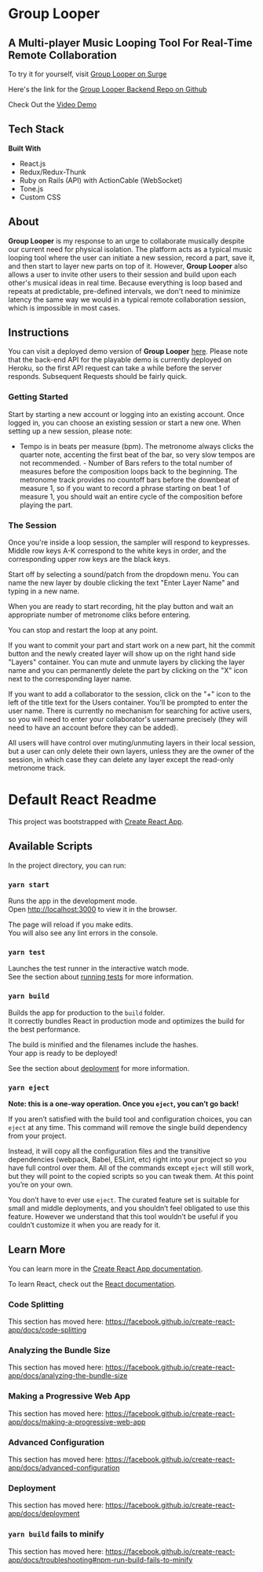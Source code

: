 # Group Looper
## A Multi-player Music Looping Tool For Real-Time Remote Collaboration

To try it for yourself, visit [Group Looper on Surge](https://erratic-pest.surge.sh)

Here's the link for the [Group Looper Backend Repo on Github](https://github.com/edensongjbs/group-looper-backend)

Check Out the [Video Demo](https://www.youtube.com/watch?v=v2WPS7YCb0U&list=PLjQ6pMJBYCggIXv9A20GPGB2SEx_aymRO&index=1)

## Tech Stack

**Built With**
- React.js
- Redux/Redux-Thunk
- Ruby on Rails (API) with ActionCable (WebSocket)
- Tone.js
- Custom CSS

## About

**Group Looper** is my response to an urge to collaborate musically despite our current need for physical isolation. The platform acts as a typical music looping tool where the user can initiate a new session, record a part, save it, and then start to layer new parts on top of it.  However, **Group Looper** also allows a user to invite other users to their session and build upon each other's musical ideas in real time.  Because everything is loop based and repeats at predictable, pre-defined intervals, we don't need to minimize latency the same way we would in a typical remote collaboration session, which is impossible in most cases.

## Instructions

You can visit a deployed demo version of **Group Looper** [here](https://erratic-pest.surge.sh).  Please note that the back-end API for the playable demo is currently deployed on Heroku, so the first API request can take a while before the server responds.  Subsequent Requests should be fairly quick.

### Getting Started

Start by starting a new account or logging into an existing account.  Once logged in, you can choose an existing session or start a new one.  When setting up a new session, please note: 
- Tempo is in beats per measure (bpm).  The metronome always clicks the quarter note, accenting the first beat of the bar, so very slow tempos are not recommended.  - Number of Bars refers to the total number of measures before the composition loops back to the beginning.  The metronome track provides no countoff bars before the downbeat of measure 1, so if you want to record a phrase starting on beat 1 of measure 1, you should wait an entire cycle of the composition before playing the part.

### The Session

Once you're inside a loop session, the sampler will respond to keypresses.  Middle row keys A-K correspond to the white keys in order, and the corresponding upper row keys are the black keys.

Start off by selecting a sound/patch from the dropdown menu.  You can name the new layer by double clicking the text "Enter Layer Name" and typing in a new name.

When you are ready to start recording, hit the play button and wait an appropriate number of metronome cliks before entering.

You can stop and restart the loop at any point.

If you want to commit your part and start work on a new part, hit the commit button and the newly created layer will show up on the right hand side "Layers" container.  You can mute and unmute layers by clicking the layer name and you can permanently delete the part by clicking on the "X" icon next to the corresponding layer name.

If you want to add a collaborator to the session, click on the "+" icon to the left of the title text for the Users container.  You'll be prompted to enter the user name.  There is currently no mechanism for searching for active users, so you will need to enter your collaborator's username precisely (they will need to have an account before they can be added).  

All users will have control over muting/unmuting layers in their local session, but a user can only delete their own layers, unless they are the owner of the session, in which case they can delete any layer except the read-only metronome track.



# Default React Readme



This project was bootstrapped with [Create React App](https://github.com/facebook/create-react-app).

## Available Scripts

In the project directory, you can run:

### `yarn start`

Runs the app in the development mode.<br />
Open [http://localhost:3000](http://localhost:3000) to view it in the browser.

The page will reload if you make edits.<br />
You will also see any lint errors in the console.

### `yarn test`

Launches the test runner in the interactive watch mode.<br />
See the section about [running tests](https://facebook.github.io/create-react-app/docs/running-tests) for more information.

### `yarn build`

Builds the app for production to the `build` folder.<br />
It correctly bundles React in production mode and optimizes the build for the best performance.

The build is minified and the filenames include the hashes.<br />
Your app is ready to be deployed!

See the section about [deployment](https://facebook.github.io/create-react-app/docs/deployment) for more information.

### `yarn eject`

**Note: this is a one-way operation. Once you `eject`, you can’t go back!**

If you aren’t satisfied with the build tool and configuration choices, you can `eject` at any time. This command will remove the single build dependency from your project.

Instead, it will copy all the configuration files and the transitive dependencies (webpack, Babel, ESLint, etc) right into your project so you have full control over them. All of the commands except `eject` will still work, but they will point to the copied scripts so you can tweak them. At this point you’re on your own.

You don’t have to ever use `eject`. The curated feature set is suitable for small and middle deployments, and you shouldn’t feel obligated to use this feature. However we understand that this tool wouldn’t be useful if you couldn’t customize it when you are ready for it.

## Learn More

You can learn more in the [Create React App documentation](https://facebook.github.io/create-react-app/docs/getting-started).

To learn React, check out the [React documentation](https://reactjs.org/).

### Code Splitting

This section has moved here: https://facebook.github.io/create-react-app/docs/code-splitting

### Analyzing the Bundle Size

This section has moved here: https://facebook.github.io/create-react-app/docs/analyzing-the-bundle-size

### Making a Progressive Web App

This section has moved here: https://facebook.github.io/create-react-app/docs/making-a-progressive-web-app

### Advanced Configuration

This section has moved here: https://facebook.github.io/create-react-app/docs/advanced-configuration

### Deployment

This section has moved here: https://facebook.github.io/create-react-app/docs/deployment

### `yarn build` fails to minify

This section has moved here: https://facebook.github.io/create-react-app/docs/troubleshooting#npm-run-build-fails-to-minify
